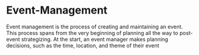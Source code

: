 # Event-Management
Event management is the process of creating and maintaining an event. This process spans from the very beginning of planning all the way to post-event strategizing. At the start, an event manager makes planning decisions, such as the time, location, and theme of their event
